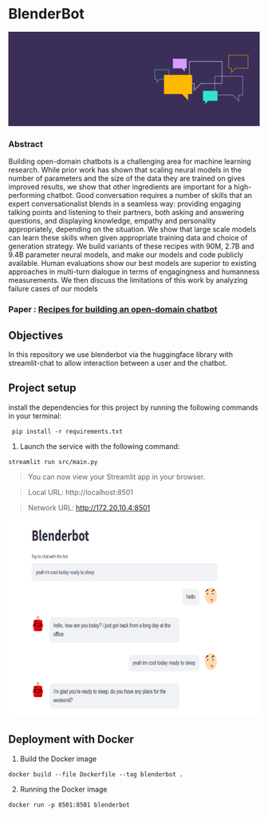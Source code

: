 # BlenderBot

![chat](./input/bld.png)

### Abstract
Building open-domain chatbots is a challenging area for machine learning research. While prior work has shown that scaling neural models in the number of parameters and the size of the data they are trained on gives improved results, we show that other ingredients are important for a high-performing chatbot. Good conversation requires a number of skills that an expert conversationalist blends in a seamless way: providing engaging talking points and listening to their partners, both asking and answering questions, and displaying knowledge, empathy and personality appropriately, depending on the situation. We show that large scale models can learn these skills when given appropriate training data and choice of generation strategy. We build variants of these recipes with 90M, 2.7B and 9.4B parameter neural models, and make our models and code publicly available. Human evaluations show our best models are superior to existing approaches in multi-turn dialogue in terms of engagingness and humanness measurements. We then discuss the limitations of this work by analyzing failure cases of our models


### Paper : [Recipes for building an open-domain chatbot](https://arxiv.org/pdf/2004.13637.pdf)


## Objectives 
In this repository we use blenderbot via the huggingface library with streamlit-chat to allow interaction between a user and the chatbot.

## Project setup

install the dependencies for this project by running the following commands in your terminal:
```
 pip install -r requirements.txt
```

1. Launch the service with the following command:
```
streamlit run src/main.py
```

>You can now view your Streamlit app in your browser.

>Local URL: http://localhost:8501

>Network URL: http://172.20.10.4:8501

<p align="center">
<img src="./input/blendddd.png"  width="600" height="397">
</p>


## Deployment with Docker
1. Build the Docker image
```
docker build --file Dockerfile --tag blenderbot .
```

2. Running the Docker image
```
docker run -p 8501:8501 blenderbot
```

